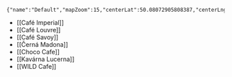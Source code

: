 ```mapview
{"name":"Default","mapZoom":15,"centerLat":50.08072905808387,"centerLng":14.42171165,"query":"linkedfrom:\"Lugares/Cafeterías/Cafeterías.md\"","chosenMapSource":0,"autoFit":false,"lock":false,"showLinks":false,"linkColor":"red","markerLabels":"off","embeddedHeight":500}
```

- [[Café Imperial]]
- [[Café Louvre]]
- [[Café Savoy]]
- [[Černá Madona]]
- [[Choco Cafe]]
- [[Kavárna Lucerna]]
- [[WILD Cafe]]
